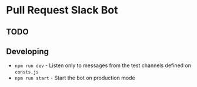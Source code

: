 # Pull Request Slack Bot

## TODO

## Developing

- `npm run dev` - Listen only to messages from the test channels defined on `consts.js`
- `npm run start` - Start the bot on production mode
